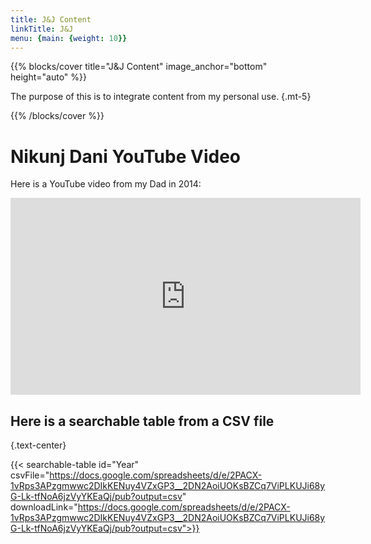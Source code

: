 ```yaml
---
title: J&J Content
linkTitle: J&J
menu: {main: {weight: 10}}
---
```


{{% blocks/cover title="J&J Content" image_anchor="bottom" height="auto" %}}

The purpose of this is to integrate content from my personal use.
{.mt-5}

{{% /blocks/cover %}}


# Nikunj Dani YouTube Video

Here is a YouTube video from my Dad in 2014:

<iframe width="560" height="315" src="https://www.youtube.com/embed/2gKGoYYufd0" frameborder="0" allowfullscreen></iframe>

## Here is a searchable table from a CSV file
{.text-center}

{{< searchable-table id="Year" csvFile="https://docs.google.com/spreadsheets/d/e/2PACX-1vRps3APzgmwwc2DIkKENuy4VZxGP3__2DN2AoiUOKsBZCq7ViPLKUJi68yG-Lk-tfNoA6jzVyYKEaQj/pub?output=csv" downloadLink="https://docs.google.com/spreadsheets/d/e/2PACX-1vRps3APzgmwwc2DIkKENuy4VZxGP3__2DN2AoiUOKsBZCq7ViPLKUJi68yG-Lk-tfNoA6jzVyYKEaQj/pub?output=csv">}} 

